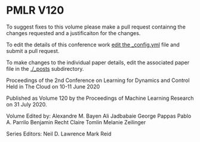 # PMLR V120

To suggest fixes to this volume please make a pull request containng the changes requested and a justificaiton for the changes.

To edit the details of this conference work [edit the _config.yml](./_config.yml) file and submit a pull request.

To make changes to the individual paper details, edit the associated paper file in the [./_posts](./_posts) subdirectory.

Proceedings of the 2nd Conference on Learning for Dynamics and Control
  Held in The Cloud on 10-11 June 2020

Published as Volume 120 by the Proceedings of Machine Learning Research on 31 July 2020.

Volume Edited by:
  Alexandre M. Bayen
  Ali Jadbabaie
  George Pappas
  Pablo A. Parrilo
  Benjamin Recht
  Claire Tomlin
  Melanie Zeilinger

Series Editors:
  Neil D. Lawrence
  Mark Reid
